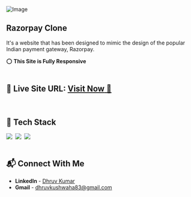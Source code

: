  ![Image](https://github.com/user-attachments/assets/11f7b4e5-eb8b-453b-97ea-4063952c33fb) 

## Razorpay Clone 

It's a website that has been designed to mimic the design of the popular Indian payment gateway, Razorpay.

⭕ **This Site is Fully Responsive**
<br>
<br>

## 📌 **Live Site URL:** <a href="https://razor-pay-clone-bay-omega.vercel.app/">**Visit Now** 🚀</a>

<br>

## 📌 Tech Stack

<img src="https://img.shields.io/badge/HTML5-E34F26?style=for-the-badge&logo=html5&logoColor=white" />&nbsp;
<img src="https://img.shields.io/badge/CSS3-1572B6?style=for-the-badge&logo=css3&logoColor=white" />&nbsp;
<img src="https://img.shields.io/badge/Tailwind_CSS-38B2AC?style=for-the-badge&logo=tailwind-css&logoColor=white"/>&nbsp;
<br>
<br>

## 📬 Connect With Me

- **LinkedIn** - [Dhruv Kumar](https://www.linkedin.com/in/dhruv-kushwaha/)
- **Gmail** - [dhruvkushwaha83@gmail.com](mailto:dhruvkushwaha83@gmail.com")
